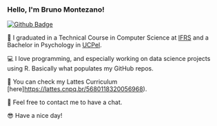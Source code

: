 ### Hello, I'm Bruno Montezano!

[![Github Badge](https://img.shields.io/badge/-Github-000?style=flat-square&logo=Github&logoColor=white&link=https://github.com/brunomontezano)](https://github.com/brunomontezano)

📖 I graduated in a Technical Course in Computer Science at [IFRS](https://ifrs.edu.br/) and a Bachelor in Psychology in [UCPel](https://ucpel.edu.br/).

💻 I love programming, and especially working on data science projects using R. Basically what populates my GitHub repos.

📑 You can check my Lattes Curriculum [here]https://lattes.cnpq.br/5680118320056968).

👀 Feel free to contact me to have a chat.

😎 Have a nice day!

